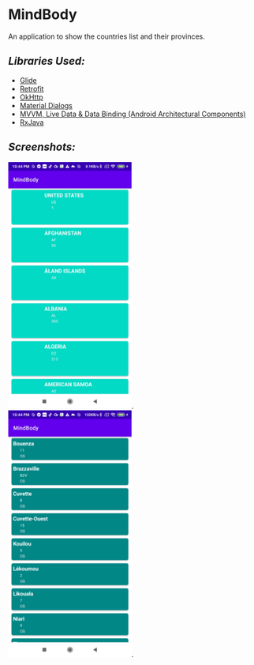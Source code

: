 # MindBody
An application to show the countries list and their provinces.

## *Libraries Used:*
- [Glide](https://github.com/bumptech/glide)
- [Retrofit](https://github.com/square/retrofit)
- [OkHttp](https://github.com/square/okhttp)
- [Material Dialogs](https://github.com/afollestad/material-dialogs)
- [MVVM, Live Data & Data Binding (Android Architectural Components)](https://developer.android.com/topic/libraries/architecture)
- [RxJava](https://github.com/ReactiveX/RxJava)


## *Screenshots:*
<img src="https://github.com/Rakesh4a7/MindBody/blob/main/1.jpg" alt="Movies Home" width="250"/>.<img src="https://github.com/Rakesh4a7/MindBody/blob/main/2.jpg" alt="Search Screen" width="250"/>.
